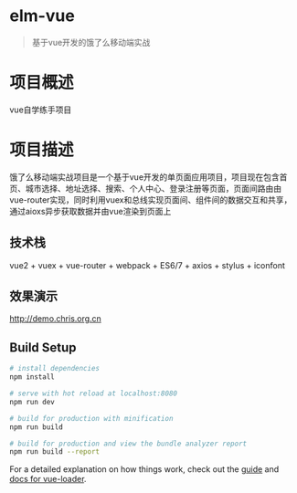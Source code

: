 # elm-vue

> 基于vue开发的饿了么移动端实战

# 项目概述
  vue自学练手项目
# 项目描述
  饿了么移动端实战项目是一个基于vue开发的单页面应用项目，项目现在包含首页、城市选择、地址选择、搜索、个人中心、登录注册等页面，页面间路由由vue-router实现，同时利用vuex和总线实现页面间、组件间的数据交互和共享，通过aioxs异步获取数据并由vue渲染到页面上
## 技术栈
  vue2 + vuex + vue-router + webpack + ES6/7 + axios + stylus + iconfont
## 效果演示
  http://demo.chris.org.cn

## Build Setup

``` bash
# install dependencies
npm install

# serve with hot reload at localhost:8080
npm run dev

# build for production with minification
npm run build

# build for production and view the bundle analyzer report
npm run build --report
```

For a detailed explanation on how things work, check out the [guide](http://vuejs-templates.github.io/webpack/) and [docs for vue-loader](http://vuejs.github.io/vue-loader).
